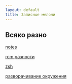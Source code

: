```yaml
---
layout: default
title: Записные мелочи
---
```

## Всяко разно

[notes](notes.html)

[rcm разности](rcm.html)

[zsh](zsh.html)

[разворачивание окружения](env.html)

